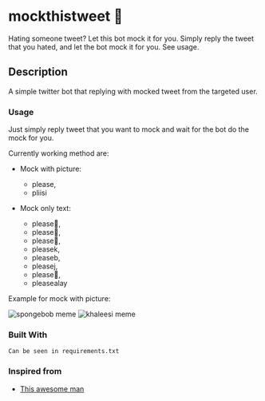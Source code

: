# mockthistweet 🤖

Hating someone tweet? Let this bot mock it for you. Simply reply the tweet that you hated, and let the bot mock it for you. See usage.

## Description

A simple twitter bot that replying with mocked tweet from the targeted user.

### Usage

Just simply reply tweet that you want to mock and wait for the bot do the mock for you.

Currently working method are:

- Mock with picture:

  - please,
  - pliisi

- Mock only text:
  - please👏,
  - please🤮,
  - please🤢,
  - pleasek,
  - pleaseb,
  - pleasej,
  - please💩,
  - pleasealay

Example for mock with picture:

![spongebob meme](https://i.ibb.co/6F6LbpV/Screenshot-from-2020-02-12-09-38-13.png)
![khaleesi meme](https://i.ibb.co/4JMRzLs/Screenshot-from-2020-02-12-09-39-17.png)

### Built With

    Can be seen in requirements.txt

### Inspired from

- [This awesome man](https://blog.lipsumarium.com/caption-memes-in-python/)
